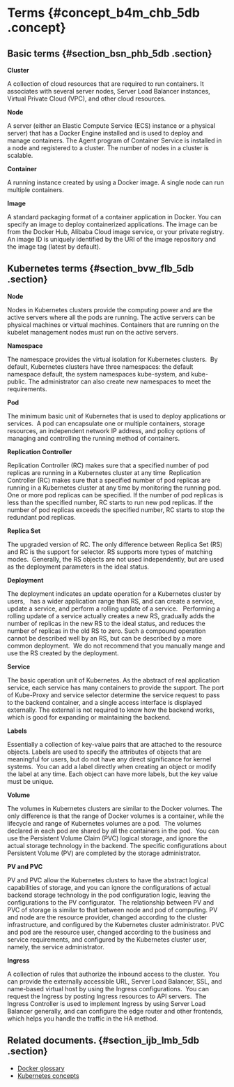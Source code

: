 # Terms {#concept_b4m_chb_5db .concept}

## Basic terms {#section_bsn_phb_5db .section}

**Cluster**

A collection of cloud resources that are required to run containers. It associates with several server nodes, Server Load Balancer instances, Virtual Private Cloud \(VPC\), and other cloud resources.

**Node**

A server \(either an Elastic Compute Service \(ECS\) instance or a physical server\) that has a Docker Engine installed and is used to deploy and manage containers. The Agent program of Container Service is installed in a node and registered to a cluster. The number of nodes in a cluster is scalable.

**Container**

A running instance created by using a Docker image. A single node can run multiple containers.

**Image**

A standard packaging format of a container application in Docker. You can specify an image to deploy containerized applications. The image can be from the Docker Hub, Alibaba Cloud image service, or your private registry. An image ID is uniquely identified by the URI of the image repository and the image tag \(latest by default\).

## Kubernetes terms {#section_bvw_flb_5db .section}

**Node**

Nodes in Kubernetes clusters provide the computing power and are the active servers where all the pods are running. The active servers can be physical machines or virtual machines. Containers that are running on the kubelet management nodes must run on the active servers.

**Namespace**

The namespace provides the virtual isolation for Kubernetes clusters.  By default, Kubernetes clusters have three namespaces: the default namespace default, the system namespaces kube-system, and kube-public. The administrator can also create new namespaces to meet the requirements.

**Pod**

The minimum basic unit of Kubernetes that is used to deploy applications or services.  A pod can encapsulate one or multiple containers, storage resources, an independent network IP address, and policy options of managing and controlling the running method of containers.

**Replication Controller**

Replication Controller \(RC\) makes sure that a specified number of pod replicas are running in a Kubernetes cluster at any time  Replication Controller \(RC\) makes sure that a specified number of pod replicas are running in a Kubernetes cluster at any time by monitoring the running pod.  One or more pod replicas can be specified. If the number of pod replicas is less than the specified number, RC starts to run new pod replicas. If the number of pod replicas exceeds the specified number, RC starts to stop the redundant pod replicas.

**Replica Set**

The upgraded version of RC. The only difference between Replica Set \(RS\) and RC is the support for selector. RS supports more types of matching modes.  Generally, the RS objects are not used independently, but are used as the deployment parameters in the ideal status.

**Deployment**

The deployment indicates an update operation for a Kubernetes cluster by users,   has a wider application range than RS, and can create a service, update a service, and perform a rolling update of a service.   Performing a rolling update of a service actually creates a new RS, gradually adds the number of replicas in the new RS to the ideal status, and reduces the number of replicas in the old RS to zero. Such a compound operation cannot be described well by an RS, but can be described by a more common deployment.  We do not recommend that you manually mange and use the RS created by the deployment.

**Service**

The basic operation unit of Kubernetes. As the abstract of real application service, each service has many containers to provide the support. The port of Kube-Proxy and service selector determine the service request to pass to the backend container, and a single access interface is displayed externally. The external is not required to know how the backend works, which is good for expanding or maintaining the backend.

**Labels**

Essentially a collection of key-value pairs that are attached to the resource objects. Labels are used to specify the attributes of objects that are meaningful for users, but do not have any direct significance for kernel systems.  You can add a label directly when creating an object or modify the label at any time. Each object can have more labels, but the key value must be unique.

**Volume**

The volumes in Kubernetes clusters are similar to the Docker volumes. The only difference is that the range of Docker volumes is a container, while the lifecycle and range of Kubernetes volumes are a pod.  The volumes declared in each pod are shared by all the containers in the pod.  You can use the Persistent Volume Claim \(PVC\) logical storage, and ignore the actual storage technology in the backend. The specific configurations about Persistent Volume \(PV\) are completed by the storage administrator.

**PV and PVC**

PV and PVC allow the Kubernetes clusters to have the abstract logical capabilities of storage, and you can ignore the configurations of actual backend storage technology in the pod configuration logic, leaving the configurations to the PV configurator.  The relationship between PV and PVC of storage is similar to that between node and pod of computing. PV and node are the resource provider, changed according to the cluster infrastructure, and configured by the Kubernetes cluster administrator. PVC and pod are the resource user, changed according to the business and service requirements, and configured by the Kubernetes cluster user, namely, the service administrator.

**Ingress**

A collection of rules that authorize the inbound access to the cluster.  You can provide the externally accessible URL, Server Load Balancer, SSL, and name-based virtual host by using the Ingress configurations.  You can request the Ingress by posting Ingress resources to API servers.  The Ingress Controller is used to implement Ingress by using Server Load Balancer generally, and can configure the edge router and other frontends, which helps you handle the traffic in the HA method.

## Related documents. {#section_ijb_lmb_5db .section}

-   [Docker glossary](https://docs.docker.com/glossary/)
-   [Kubernetes concepts](https://kubernetes.io/docs/concepts/)

